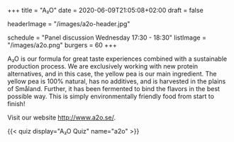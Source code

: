 +++
title = "A₂O"
date = 2020-06-09T21:05:08+02:00
draft = false

headerImage = "/images/a2o-header.jpg"

schedule = "Panel discussion Wednesday 17:30 - 18:30"
listImage = "/images/a2o.png"
burgers = 60
+++

A₂O is our formula for great taste experiences combined with a sustainable production
process. We are exclusively working with new protein alternatives, and in this case,
the yellow pea is our main ingredient. The yellow pea is 100% natural, has no additives,
and is harvested in the plains of Småland. Further, it has been fermented to bind the
flavors in the best possible way. This is simply environmentally friendly food from
start to finish!

Visit our website http://www.a2o.se/.

{{< quiz display="A₂O Quiz" name="a2o" >}}
